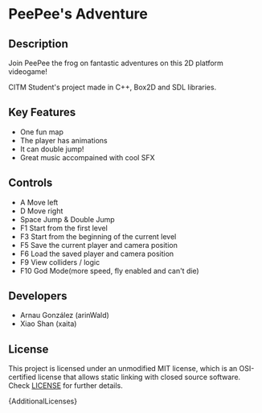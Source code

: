 # PeePee's Adventure

## Description

Join PeePee the frog on fantastic adventures on this 2D platform videogame!

CITM Student's project made in C++, Box2D and SDL libraries.
 

## Key Features

 - One fun map
 - The player has animations
 - It can double jump!
 - Great music accompained with cool SFX
 
## Controls

 - A Move left
 - D Move right
 - Space Jump & Double Jump
 - F1 Start from the first level
 - F3 Start from the beginning of the current level
 - F5 Save the current player and camera position
 - F6 Load the saved player and camera position
 - F9 View colliders / logic
 - F10 God Mode(more speed, fly enabled and can't die)

## Developers

 - Arnau González (arinWald)
 - Xiao Shan (xaita)

## License

This project is licensed under an unmodified MIT license, which is an OSI-certified license that allows static linking with closed source software. Check [LICENSE](LICENSE) for further details.

{AdditionalLicenses}
